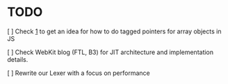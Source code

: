 # TODO

[ ] Check [1] to get an idea for how to do tagged pointers for array objects in JS

[ ] Check WebKit blog (FTL, B3) for JIT architecture and implementation details.

[ ] Rewrite our Lexer with a focus on performance

[1]: https://rust-hosted-langs.github.io/book/chapter-interp-tagged-ptrs.html
